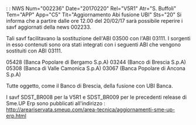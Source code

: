  :  : NWS Num="002236" Date="20170220" Rel="V5R1" Atr="S. Buffoli" Tem="APP" App="C5" Tit="Aggiornamento Abi fusione UBI" Sts="20"
Si informa che a partire dalle ore 12.00 del 20/02/17 sarà possibile reperire i savf aggiornati della news 002233.

Tali savf facilitavano la sostituzione dell'ABI 03500 con l'ABI 03111. I sorgenti in esso contenuti
sono ora stati integrati con i seguenti ABI che vengono sostituiti con ABI 03111.

05428 (Banca Popolare di Bergamo S.p.A)
03244 (Banco di Brescia S.p.A)
05308 (Banca di Valle Camonica S.p.A)
03067 (Banca Popolare di Ancona S.p.A)

Tutte oggetto, come il Banco di Brescia, della fusione con UBI Banca.

I savf SDST_BR008 per la V5R1 e SDST_BR009 per le precedenti release di Sme.UP Erp sono pubblicati
all'indirizzo : 
http://areariservata.smeup.com/area-tecnica/aggiornamenti-sme-up-erp.html 